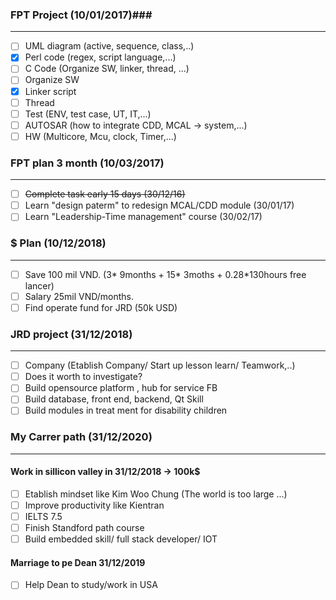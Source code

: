 ### FPT Project (10/01/2017)###
---
- [ ] UML diagram (active, sequence, class,..)
- [x] Perl code (regex, script language,...)
- [ ] C Code (Organize SW, linker, thread, ...)
 - [ ] Organize SW
 - [x] Linker script
 - [ ] Thread
- [ ] Test (ENV, test case, UT, IT,...)
- [ ] AUTOSAR (how to integrate CDD, MCAL -> system,...)
- [ ] HW (Multicore, Mcu, clock, Timer,...)

### FPT plan 3 month (10/03/2017)
---

- [ ] ~~Complete task early 15 days (30/12/16)~~
- [ ] Learn "design paterm" to redesign MCAL/CDD module (30/01/17)
- [ ] Learn "Leadership-Time management" course (30/02/17)

### $ Plan (10/12/2018)
---
- [ ] Save 100 mil VND. (3* 9months + 15* 3moths + 0.28*130hours free lancer)
- [ ] Salary 25mil VND/months.
- [ ] Find operate fund for JRD (50k USD)

### JRD project (31/12/2018) ###
---
- [ ] Company (Etablish Company/ Start up lesson learn/ Teamwork,..)
- [ ] Does it worth to investigate?
- [ ] Build opensource platform , hub for service FB
- [ ] Build database, front end, backend, Qt Skill
- [ ] Build modules in treat ment for disability children

### My Carrer path (31/12/2020) ###
---
#### Work in sillicon valley in 31/12/2018 -> 100k$ ####
- [ ] Etablish mindset like Kim Woo Chung (The world is too large ...)
- [ ] Improve productivity like Kientran
- [ ] IELTS 7.5
- [ ] Finish Standford path course
- [ ] Build embedded skill/ full stack developer/ IOT
#### Marriage to pe Dean 31/12/2019 ####
- [ ] Help Dean to study/work in USA

